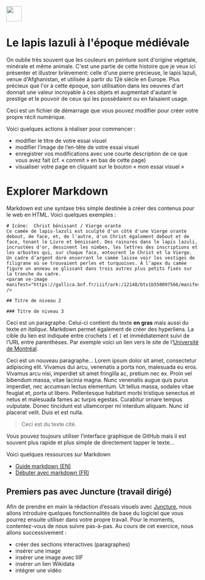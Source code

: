 <a href="https://juncture-digital.org"><img src="https://raw.githubusercontent.com/digitalArtHistory/recits-numeriques/main/images/btn_juncture.svg" style="height:40px"></a>

<param ve-config 
       title="depart" 
       banner="/images/ViennaDioscoridesFolio483vBirds.jpg" 
       layout="vertical">

# Le lapis lazuli à l'époque médiévale

On oublie très souvent que les couleurs en peinture sont d'origine végétale, minérale et même animale. C'est une partie de cette histoire que je veux ici présenter et illustrer brièvement: celle d'une pierre précieuse, le lapis lazuli, venue d'Afghanistan, et utilisée à partir du 12è siècle en Europe.  Plus précieux que l'or à cette époque, son utilisation dans les oeuvres d'art donnait une valeur incroyable à ces objets et augmentait d'autant le prestige et le pouvoir de ceux qui les possédaient ou en faisaient usage.  
<param ve-graphic 
  url="https://raw.githubusercontent.com/digitalArtHistory/recits-numeriques/main/26/0000809545_OG-1.JPG">
  
Ceci est un fichier de démarrage que vous pouvez modifier pour créer votre propre récit numérique.

Voici quelques actions à réaliser pour commencer :
- modifier le titre de votre essai visuel
- modifier l’image de l’en-tête de votre essai visuel
- enregistrer vos modifications avec une courte description de ce que vous avez fait (cf. « commit » en bas de cette page)
- visualiser votre page en cliquant sur le bouton « mon essai visuel »

# Explorer Markdown

Markdown est une syntaxe très simple destinée à créer des contenus pour le web en HTML. Voici quelques exemples :

```
# Icône:  Christ bénissant / Vierge orante
Ce camée de lapis-lazuli est sculpté d'un côté d'une Vierge orante debout, de face, et, de l'autre, d'un Christ également debout et de face, tenant le Livre et bénissant. Des rainures dans le lapis lazuli, incrustées d'or, dessinent les nimbes, les lettres des inscriptions et les arbustes qui, sur chaque face, entourent le Christ et la Vierge. Un cadre d’argent doré enserrant le camée laisse voir les vestiges de filigrane où se trouvaient perles et turquoises. À l’apex du camée figure un anneau se glissant dans trois autres plus petits fixés sur la tranche du cadre.  
<param ve-image manifest="https://gallica.bnf.fr/iiif/ark:/12148/btv1b550097566/manifest.json" />

## Titre de niveau 2

### Titre de niveau 3
```

Ceci est un paragraphe. Celui-ci contient du texte **en gras** mais aussi du texte *en italique*. Markdown permet également de créer des hyperliens. La cible du lien est indiquée entre crochets `[` et `]` et immédiatement suivi de l’URL entre parenthèses. Par exemple voici un lien vers le site de l’[Université de Montréal](http://www.umontreal.ca).

Ceci est un nouveau paragraphe...  Lorem ipsum dolor sit amet, consectetur adipiscing elit. Vivamus dui arcu, venenatis a porta non, malesuada eu eros. Vivamus arcu nisi, imperdiet sit amet fringilla ac, pretium nec ex. Proin vel bibendum massa, vitae lacinia magna. Nunc venenatis augue quis purus imperdiet, nec accumsan lectus elementum. Ut tellus massa, sodales vitae feugiat et, porta ut libero. Pellentesque habitant morbi tristique senectus et netus et malesuada fames ac turpis egestas. Curabitur ornare tempus vulputate. Donec tincidunt est ullamcorper mi interdum aliquam. Nunc id placerat velit. Duis et est nulla. 

> Ceci est du texte cité.

Vous pouvez toujours utiliser l’interface graphique de GitHub mais il est souvent plus rapide et plus simple de directement tapper le texte...

Voici quelques ressources sur Markdown
- [Guide markdown (EN)](https://docs.github.com/en/get-started/writing-on-github/getting-started-with-writing-and-formatting-on-github/basic-writing-and-formatting-syntax)
- [Débuter avec markdown (FR)](https://programminghistorian.org/fr/lecons/debuter-avec-markdown)

## Premiers pas avec Juncture (travail dirigé)

Afin de prendre en main la rédaction d’essais visuels avec [Juncture](https://juncture-digital.org/), nous allons introduire quelques fonctionnalités de base du logiciel que vous pourrez ensuite utiliser dans votre propre travail. Pour le moments, contentez-vous de nous suivre pas-à-pas. Au cours de cet exercice, nous allons successivement :
- créer des sections interactives (paragraphes)
- insérer une image
- insérer une image avec IIIF
- insérer un lien Wikidata
- intégrer une vidéo





